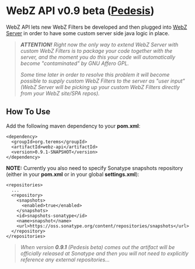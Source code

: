 # WebZ API v0.9 beta ([Pedesis](https://www.pinterest.com/terems_org/pedesis-from-ancient-greek-a-leaping/))

WebZ API lets new WebZ Filters be developed and then plugged into [WebZ Server](https://github.com/terems-org/webz-server) in order to have some custom server side java logic in place.

> ***ATTENTION!*** *Right now the only way to extend WebZ Server with custom WebZ Filters is to package your code together with the server, and the moment you do this your code will automatically become "contaminated" by GNU Affero GPL.*
>
> *Some time later in order to resolve this problem it will become possible to supply custom WebZ Filters to the server as "user input" (WebZ Server will be picking up your custom WebZ Filters directly from your WebZ site/SPA repos).*

How To Use
------

Add the following maven dependency to your **pom.xml**:
```
<dependency>
  <groupId>org.terems</groupId>
  <artifactId>webz-api</artifactId>
  <version>0.9.1-SNAPSHOT</version>
</dependency>
```

**NOTE:** Currently you also need to specify Sonatype snapshots repository (either in your **pom.xml** or in your global **settings.xml**):
```
<repositories>
  ...
  <repository>
    <snapshots>
      <enabled>true</enabled>
    </snapshots>
    <id>snapshots-sonatype</id>
    <name>snapshot</name>
    <url>https://oss.sonatype.org/content/repositories/snapshots</url>
  </repository>
</repositories>
```
> *When version* ***0.9.1*** *(Pedesis beta) comes out the artifact will be officially released at Sonatype and then you will not need to explicitly reference any external repositories...*
